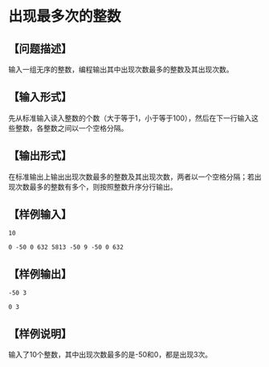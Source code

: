 # 出现最多次的整数

## 【问题描述】

输入一组无序的整数，编程输出其中出现次数最多的整数及其出现次数。

## 【输入形式】

先从标准输入读入整数的个数（大于等于1，小于等于100），然后在下一行输入这些整数，各整数之间以一个空格分隔。

## 【输出形式】

在标准输出上输出出现次数最多的整数及其出现次数，两者以一个空格分隔；若出现次数最多的整数有多个，则按照整数升序分行输出。

## 【样例输入】
```
10

0 -50 0 632 5813 -50 9 -50 0 632
```
## 【样例输出】
```
-50 3

0 3
```
## 【样例说明】

输入了10个整数，其中出现次数最多的是-50和0，都是出现3次。